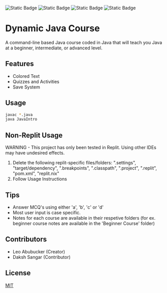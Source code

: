 ![Static Badge](https://img.shields.io/badge/Course-blue) ![Static Badge](https://img.shields.io/badge/Beginner-green) ![Static Badge](https://img.shields.io/badge/Intermediate-orange) ![Static Badge](https://img.shields.io/badge/Advanced-red)

# Dynamic Java Course
A command-line based Java course coded in Java that will teach you Java at a beginner, intermediate, or advanced level. 

## Features
 - Colored Text
 - Quizzes and Activities
 - Save System 

## Usage
```bash
javac *.java
java JavaIntro
```

## Non-Replit Usage
WARNING - This project has only been tested in Replit. Using other IDEs may have undesired effects.
1. Delete the following replit-specific files/folders: ".settings", "target/dependency", ".breakpoints", ".classpath", ".project", ".replit", "pom.xml", "replit.nix"
2. Follow Usage Instructions

## Tips
- Answer MCQ's using either 'a', 'b', 'c' or 'd'
- Most user input is case specific.
- Notes for each course are available in their respetive folders (for ex. beginner course notes are available in the 'Beginner Course' folder)
  
## Contributors
- Leo Abubucker (Creator)
- Daksh Sangar (Contributor)

## License
[MIT](https://choosealicense.com/licenses/mit/)
